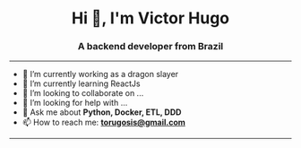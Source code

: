 <h1 align="center">Hi 👋, I'm Victor Hugo</h1>
<h3 align="center">A backend developer from Brazil</h3>

---
- 🔭 I’m currently working as a dragon slayer
- 🌱 I’m currently learning ReactJs
- 👯 I’m looking to collaborate on ...
- 🤔 I’m looking for help with ...
- 💬 Ask me about **Python, Docker, ETL, DDD**
- 📫 How to reach me: **torugosis@gmail.com**
---
